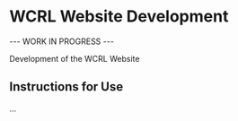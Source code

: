# WCRL Website Development

--- WORK IN PROGRESS ---

Development of the WCRL Website

## Instructions for Use
...